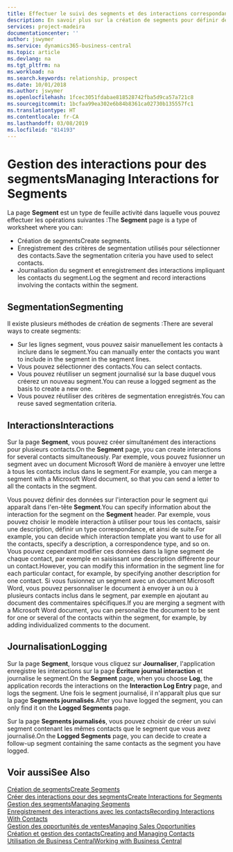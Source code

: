 ```yaml
---
title: Effectuer le suivi des segments et des interactions correspondantes| Microsoft Docs
description: En savoir plus sur la création de segments pour définir des groupes de contacts et spécifier des interactions pour des segments.
services: project-madeira
documentationcenter: ''
author: jswymer
ms.service: dynamics365-business-central
ms.topic: article
ms.devlang: na
ms.tgt_pltfrm: na
ms.workload: na
ms.search.keywords: relationship, prospect
ms.date: 10/01/2018
ms.author: jswymer
ms.openlocfilehash: 1fcec3051fdabae818528742fba5d9ca57a721c8
ms.sourcegitcommit: 1bcfaa99ea302e6b84b8361ca02730b135557fc1
ms.translationtype: HT
ms.contentlocale: fr-CA
ms.lasthandoff: 03/08/2019
ms.locfileid: "814193"
---
```

# <a name="managing-interactions-for-segments"></a><span data-ttu-id="37f9f-103">Gestion des interactions pour des segments</span><span class="sxs-lookup"><span data-stu-id="37f9f-103">Managing Interactions for Segments</span></span>
<span data-ttu-id="37f9f-104">La page **Segment** est un type de feuille activité dans laquelle vous pouvez effectuer les opérations suivantes :</span><span class="sxs-lookup"><span data-stu-id="37f9f-104">The **Segment** page is a type of worksheet where you can:</span></span>

* <span data-ttu-id="37f9f-105">Création de segments</span><span class="sxs-lookup"><span data-stu-id="37f9f-105">Create segments.</span></span>
* <span data-ttu-id="37f9f-106">Enregistrement des critères de segmentation utilisés pour sélectionner des contacts.</span><span class="sxs-lookup"><span data-stu-id="37f9f-106">Save the segmentation criteria you have used to select contacts.</span></span>
* <span data-ttu-id="37f9f-107">Journalisation du segment et enregistrement des interactions impliquant les contacts du segment.</span><span class="sxs-lookup"><span data-stu-id="37f9f-107">Log the segment and record interactions involving the contacts within the segment.</span></span>

## <a name="segmenting"></a><span data-ttu-id="37f9f-108">Segmentation</span><span class="sxs-lookup"><span data-stu-id="37f9f-108">Segmenting</span></span>
<span data-ttu-id="37f9f-109">Il existe plusieurs méthodes de création de segments :</span><span class="sxs-lookup"><span data-stu-id="37f9f-109">There are several ways to create segments:</span></span>

* <span data-ttu-id="37f9f-110">Sur les lignes segment, vous pouvez saisir manuellement les contacts à inclure dans le segment.</span><span class="sxs-lookup"><span data-stu-id="37f9f-110">You can manually enter the contacts you want to include in the segment in the segment lines.</span></span>
* <span data-ttu-id="37f9f-111">Vous pouvez sélectionner des contacts.</span><span class="sxs-lookup"><span data-stu-id="37f9f-111">You can select contacts.</span></span>
* <span data-ttu-id="37f9f-112">Vous pouvez réutiliser un segment journalisé sur la base duquel vous créerez un nouveau segment.</span><span class="sxs-lookup"><span data-stu-id="37f9f-112">You can reuse a logged segment as the basis to create a new one.</span></span>
* <span data-ttu-id="37f9f-113">Vous pouvez réutiliser des critères de segmentation enregistrés.</span><span class="sxs-lookup"><span data-stu-id="37f9f-113">You can reuse saved segmentation criteria.</span></span>

## <a name="interactions"></a><span data-ttu-id="37f9f-114">Interactions</span><span class="sxs-lookup"><span data-stu-id="37f9f-114">Interactions</span></span>
<span data-ttu-id="37f9f-115">Sur la page **Segment**, vous pouvez créer simultanément des interactions pour plusieurs contacts.</span><span class="sxs-lookup"><span data-stu-id="37f9f-115">On the **Segment** page, you can create interactions for several contacts simultaneously.</span></span> <span data-ttu-id="37f9f-116">Par exemple, vous pouvez fusionner un segment avec un document Microsoft Word de manière à envoyer une lettre à tous les contacts inclus dans le segment.</span><span class="sxs-lookup"><span data-stu-id="37f9f-116">For example, you can merge a segment with a Microsoft Word document, so that you can send a letter to all the contacts in the segment.</span></span>

<span data-ttu-id="37f9f-117">Vous pouvez définir des données sur l'interaction pour le segment qui apparaît dans l'en-tête **Segment**.</span><span class="sxs-lookup"><span data-stu-id="37f9f-117">You can specify information about the interaction for the segment on the **Segment** header.</span></span> <span data-ttu-id="37f9f-118">Par exemple, vous pouvez choisir le modèle interaction à utiliser pour tous les contacts, saisir une description, définir un type correspondance, et ainsi de suite.</span><span class="sxs-lookup"><span data-stu-id="37f9f-118">For example, you can decide which interaction template you want to use for all the contacts, specify a description, a correspondence type, and so on.</span></span> <span data-ttu-id="37f9f-119">Vous pouvez cependant modifier ces données dans la ligne segment de chaque contact, par exemple en saisissant une description différente pour un contact.</span><span class="sxs-lookup"><span data-stu-id="37f9f-119">However, you can modify this information in the segment line for each particular contact, for example, by specifying another description for one contact.</span></span> <span data-ttu-id="37f9f-120">Si vous fusionnez un segment avec un document Microsoft Word, vous pouvez personnaliser le document à envoyer à un ou à plusieurs contacts inclus dans le segment, par exemple en ajoutant au document des commentaires spécifiques.</span><span class="sxs-lookup"><span data-stu-id="37f9f-120">If you are merging a segment with a Microsoft Word document, you can personalize the document to be sent for one or several of the contacts within the segment, for example, by adding individualized comments to the document.</span></span>

## <a name="logging"></a><span data-ttu-id="37f9f-121">Journalisation</span><span class="sxs-lookup"><span data-stu-id="37f9f-121">Logging</span></span>
<span data-ttu-id="37f9f-122">Sur la page **Segment**, lorsque vous cliquez sur **Journaliser**, l'application enregistre les interactions sur la page **Écriture journal interaction** et journalise le segment.</span><span class="sxs-lookup"><span data-stu-id="37f9f-122">On the **Segment** page, when you choose **Log**, the application records the interactions on the **Interaction Log Entry** page, and logs the segment.</span></span> <span data-ttu-id="37f9f-123">Une fois le segment journalisé, il n'apparaît plus que sur la page **Segments journalisés**.</span><span class="sxs-lookup"><span data-stu-id="37f9f-123">After you have logged the segment, you can only find it on the **Logged Segments** page.</span></span>

<span data-ttu-id="37f9f-124">Sur la page **Segments journalisés**, vous pouvez choisir de créer un suivi segment contenant les mêmes contacts que le segment que vous avez journalisé.</span><span class="sxs-lookup"><span data-stu-id="37f9f-124">On the **Logged Segments** page, you can decide to create a follow-up segment containing the same contacts as the segment you have logged.</span></span>

## <a name="see-also"></a><span data-ttu-id="37f9f-125">Voir aussi</span><span class="sxs-lookup"><span data-stu-id="37f9f-125">See Also</span></span>
[<span data-ttu-id="37f9f-126">Création de segments</span><span class="sxs-lookup"><span data-stu-id="37f9f-126">Create Segments</span></span>](marketing-how-create-segment.md)  
[<span data-ttu-id="37f9f-127">Créer des interactions pour des segments</span><span class="sxs-lookup"><span data-stu-id="37f9f-127">Create Interactions for Segments</span></span>](marketing-how-create-interactions.md)  
[<span data-ttu-id="37f9f-128">Gestion des segments</span><span class="sxs-lookup"><span data-stu-id="37f9f-128">Managing Segments</span></span>](marketing-segments.md)  
[<span data-ttu-id="37f9f-129">Enregistrement des interactions avec les contacts</span><span class="sxs-lookup"><span data-stu-id="37f9f-129">Recording Interactions With Contacts</span></span>](marketing-interactions.md)  
[<span data-ttu-id="37f9f-130">Gestion des opportunités de ventes</span><span class="sxs-lookup"><span data-stu-id="37f9f-130">Managing Sales Opportunities</span></span>](marketing-manage-sales-opportunities.md)  
[<span data-ttu-id="37f9f-131">Création et gestion des contacts</span><span class="sxs-lookup"><span data-stu-id="37f9f-131">Creating and Managing Contacts</span></span>](marketing-contacts.md)  
[<span data-ttu-id="37f9f-132">Utilisation de Business Central</span><span class="sxs-lookup"><span data-stu-id="37f9f-132">Working with Business Central</span></span>](ui-work-product.md)
